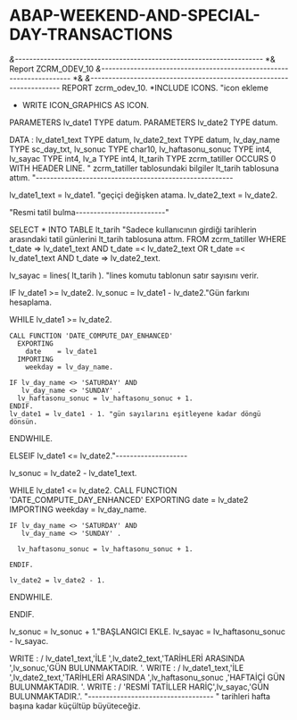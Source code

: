 # ABAP-WEEKEND-AND-SPECIAL-DAY-TRANSACTIONS

*&---------------------------------------------------------------------*
*& Report ZCRM_ODEV_10
*&---------------------------------------------------------------------*
*&
*&---------------------------------------------------------------------*
REPORT zcrm_odev_10.
*INCLUDE ICONS.  "icon ekleme
* WRITE ICON_GRAPHICS AS ICON.

PARAMETERS lv_date1 TYPE datum.
PARAMETERS lv_date2 TYPE datum.

DATA : lv_date1_text      TYPE datum,
       lv_date2_text      TYPE datum,
       lv_day_name        TYPE sc_day_txt,
       lv_sonuc           TYPE char10,
       lv_haftasonu_sonuc TYPE int4,
       lv_sayac           TYPE int4,
       lv_a               TYPE int4,
       lt_tarih           TYPE zcrm_tatiller OCCURS 0 WITH HEADER LINE. " zcrm_tatiller tablosundaki bilgiler lt_tarih tablosuna attım.
"-------------------------------------------------------

lv_date1_text = lv_date1. "geçiçi değişken atama.
lv_date2_text = lv_date2.

"Resmi tatil bulma-------------------------"


SELECT * INTO TABLE lt_tarih
  "Sadece kullanıcının girdiği tarihlerin arasındaki tatil günlerini lt_tarih tablosuna attım.
FROM zcrm_tatiller
WHERE t_date => lv_date1_text  AND t_date =< lv_date2_text OR
t_date =< lv_date1_text  AND t_date => lv_date2_text.


lv_sayac = lines( lt_tarih ). "lines komutu tablonun satır sayısını verir.

IF lv_date1 >= lv_date2.
  lv_sonuc =  lv_date1 - lv_date2."Gün farkını hesaplama.

  WHILE lv_date1 >= lv_date2.

    CALL FUNCTION 'DATE_COMPUTE_DAY_ENHANCED'
      EXPORTING
        date    = lv_date1
      IMPORTING
        weekday = lv_day_name.

    IF lv_day_name <> 'SATURDAY' AND
       lv_day_name <> 'SUNDAY' .
      lv_haftasonu_sonuc = lv_haftasonu_sonuc + 1.
    ENDIF.
    lv_date1 = lv_date1 - 1. "gün sayılarını eşitleyene kadar döngü dönsün.

  ENDWHILE.

ELSEIF lv_date1 <= lv_date2."--------------------

  lv_sonuc =  lv_date2 - lv_date1_text.

  WHILE lv_date1 <= lv_date2.
    CALL FUNCTION 'DATE_COMPUTE_DAY_ENHANCED'
      EXPORTING
        date    = lv_date2
      IMPORTING
        weekday = lv_day_name.

    IF lv_day_name <> 'SATURDAY' AND
       lv_day_name <> 'SUNDAY' .

      lv_haftasonu_sonuc = lv_haftasonu_sonuc + 1.

    ENDIF.

    lv_date2 = lv_date2 - 1.

  ENDWHILE.

ENDIF.

lv_sonuc = lv_sonuc + 1."BAŞLANGICI EKLE.
lv_sayac = lv_haftasonu_sonuc - lv_sayac.

WRITE : / lv_date1_text,'İLE ',lv_date2_text,'TARİHLERİ ARASINDA ',lv_sonuc,'GÜN BULUNMAKTADIR. '.
WRITE : / lv_date1_text,'İLE ',lv_date2_text,'TARİHLERİ ARASINDA ',lv_haftasonu_sonuc  ,'HAFTAİÇİ GÜN BULUNMAKTADIR. '.
WRITE : / 'RESMİ TATİLLER HARİÇ',lv_sayac,'GÜN BULUNMAKTADIR.'.
"-----------------------------------
" tarihleri hafta başına kadar küçültüp büyüteceğiz.
